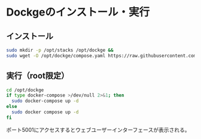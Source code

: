 # Dockgeのインストール・実行
## インストール
```bash
sudo mkdir -p /opt/stacks /opt/dockge &&
sudo wget -O /opt/dockge/compose.yaml https://raw.githubusercontent.com/louislam/dockge/master/compose.yaml
```

## 実行（root限定）
```bash
cd /opt/dockge
if type docker-compose >/dev/null 2>&1; then
  sudo docker-compose up -d
else
  sudo docker compose up -d
fi
```
ポート5001にアクセスするとウェブユーザーインターフェースが表示される。
